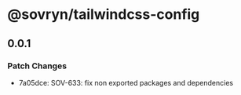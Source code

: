 # @sovryn/tailwindcss-config

## 0.0.1

### Patch Changes

- 7a05dce: SOV-633: fix non exported packages and dependencies
